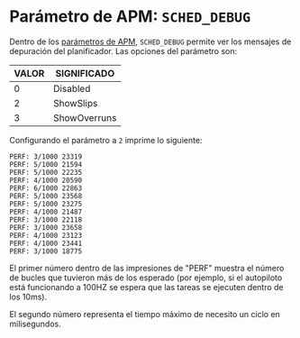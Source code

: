 # Parámetro de APM: `SCHED_DEBUG`

Dentro de los [parámetros de APM](http://copter.ardupilot.com/wiki/arducopter-parameters/#Scheduler_debug_level_SCHED_DEBUG), `SCHED_DEBUG` permite ver los mensajes de depuración del planificador. Las opciones del parámetro son:

|VALOR |	SIGNIFICADO |
|------|---------|
|0	| Disabled |
| 2	| ShowSlips |
| 3	| ShowOverruns |

Configurando el parámetro a `2` imprime lo siguiente:
```
PERF: 3/1000 23319
PERF: 5/1000 21594
PERF: 5/1000 22235
PERF: 4/1000 20590
PERF: 6/1000 22863
PERF: 5/1000 23568
PERF: 5/1000 23275
PERF: 4/1000 21487
PERF: 3/1000 22118
PERF: 3/1000 23658
PERF: 4/1000 23123
PERF: 4/1000 23441
PERF: 3/1000 18775

```
El primer número dentro de las impresiones de "PERF" muestra el número de bucles que tuvieron más de los esperado (por ejemplo, si el autopiloto está funcionando a 100HZ se espera que las tareas se ejecuten dentro de los 10ms).

El segundo número representa el tiempo máximo de necesito un ciclo en milisegundos.
